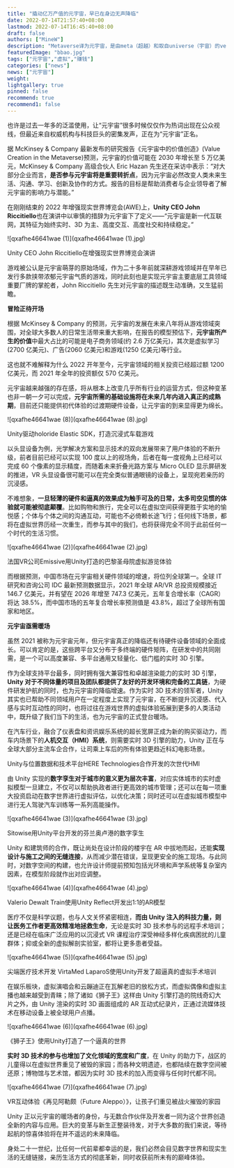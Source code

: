 ```yaml
---
title: "撬动亿万产值的元宇宙，早已在身边无声降临"
date: 2022-07-14T21:57:40+08:00
lastmod: 2022-07-14T16:45:40+08:00
draft: false
authors: ["MineW"]
description: "Metaverse译为元宇宙，是由meta（超越）和取自universe（宇宙）的verse两个单词组合，此概念出自尼尔·斯蒂芬森(Neal Stephenson)1992年发布的科幻小说《雪崩》。"
featuredImage: "bbao.jpg"
tags: ["元宇宙","虚拟","赚钱"]
categories: ["news"]
news: ["元宇宙"]
weight: 
lightgallery: true
pinned: false
recommend: true
recommend1: false
---
```


也许是过去一年多的泛滥使用，让“元宇宙”很多时候仅仅作为热词出现在公众视线，但最近来自权威机构与科技巨头的密集发声，正在为“元宇宙”正名。

据 McKinsey & Company 最新发布的研究报告《元宇宙中的价值创造》(Value Creation in the Metaverse)预测，元宇宙的价值可能在 2030 年增长至 5 万亿美元，McKinsey & Company 高级合伙人 Eric Hazan 先生还在采访中表示：“对大部分企业而言，**是否参与元宇宙将是重要转折点**，因为元宇宙必然改变人类未来生活、沟通、学习、创新及协作的方式。报告的目标是帮助消费者与企业领导者了解元宇宙的影响力与潜能。”

在刚刚结束的 2022 年增强现实世界博览会(AWE)上，**Unity CEO John Riccitiello**也在演讲中以审慎的措辞为元宇宙下了定义——“元宇宙是新一代互联网，其特征为始终实时、3D 为主、高度交互、高度社交和持续稳定。”

![qxafhe46641wae (1)](qxafhe46641wae (1).jpg)

Unity CEO John Riccitiello在增强现实世界博览会演讲

游戏被公认是元宇宙萌芽的原始场域，作为二十多年前就深耕游戏领域并在早年已发行多款挟带浓郁元宇宙气质的游戏，同时此刻也是实现元宇宙主要底层工具领域重要厂牌的掌舵者，John Riccitiello 先生对元宇宙的描述既生动准确，又生猛前瞻。

**冒险正待开场**

根据 McKinsey & Company 的预测，元宇宙的发展在未来八年将从游戏领域突围，对全球大多数人的日常生活带来重大影响，在报告的模型预估下，**元宇宙所产生的价值**中最大占比的可能是电子商务领域(约 2.6 万亿美元)，其次是虚拟学习(2700 亿美元)、广告(2060 亿美元)和游戏(1250 亿美元)等行业。

这也就不难解释为什么 2022 开年至今，元宇宙领域的相关投资已经超过额 1200 亿美元，而 2021 年全年的投资额仅 570 亿美元。

元宇宙越来越强的存在感，将从根本上改变几乎所有行业的运营方式，但这种变革也非一朝一夕可以完成，**元宇宙所需的基础设施将在未来几年内进入真正的成熟期**，目前还只能提供初代体验的过渡期硬件设备，让元宇宙的到来显得更为绵长。

![qxafhe46641wae (8)](qxafhe46641wae (8).jpg)

Unity驱动holoride Elastic SDK，打造沉浸式车载游戏

以头显设备为例，光学解决方案和显示技术的双向发展带来了用户体验的不断升级，前者目前已经可以实现 100 度以上的视场角，后者在每一度视角上已经可以完成 60 个像素的显示精度，而随着未来折叠光路方案与 Micro OLED 显示屏研发的推进，VR 头显设备很可能可以在完全类似普通眼镜的设备上，呈现宛若亲历的沉浸感。

不难想象，**一旦轻薄的硬件和逼真的效果成为触手可及的日常，太多司空见惯的体验就可能被彻底颠覆**。比如购物和旅行，完全可以在虚拟空间获得更胜于实地的愉悦感；个体与个体之间的沟通互动，可能也不必倚赖长途飞行；任何线下场景，都将在虚拟世界历经一次重生，而参与其中的我们，也将获得完全不同于此前任何一个时代的生活习惯。

![qxafhe46641wae (2)](qxafhe46641wae (2).jpg)

法国VR公司Emissive用Unity打造的巴黎圣母院虚拟游览体验

而根据预测，中国市场在元宇宙相关硬件领域的增速，将位列全球第一。全球 IT 研究和咨询公司 IDC 最新预测数据显示，2021 年全球 AR/VR 总投资规模接近 146.7 亿美元，并有望在 2026 年增至 747.3 亿美元，五年复合增长率（CAGR）将达 38.5%，而中国市场的五年复合增长率预测值是 43.8%，超过了全球所有国家和地区。

**元宇宙亟需暖场**

虽然 2021 被称为元宇宙元年，但元宇宙真正的降临还有待硬件设备领域的全面成长。可以肯定的是，这些跨平台又分布于多终端的硬件矩阵，在研发中的共同刚需，是一个可以高度兼容、多平台通用又轻量化、低门槛的实时 3D 引擎。

作为全球支持平台最多，同时拥有强大兼容性和卓越渲染能力的实时 3D 引擎，**Unity 对于不同体量的项目及团队都提供了友好的开发环境和完备的工具链**，为硬件研发护航的同时，也为元宇宙的降临增速。作为实时 3D 技术的领军者，Unity 其实也已帮助不同领域用户在一定程度上实现了元宇宙，在不断提升沉浸感、代入感与实时互动性的同时，也将过往在游戏世界的虚拟体验拓展到更多的人类活动中，既升级了我们当下的生活，也为元宇宙的正式登台暖场。

在汽车行业，融合了仪表盘和资讯娱乐系统的超长宽屏正成为新的购买驱动力，而车内场景下的**人机交互（HMI）系统**，则需要实时 3D 引擎的助力，Unity 正在与全球大部分主流车企合作，让司乘上车后的所有体验更趋近科幻电影场景。

Unity与位置数据和技术平台HERE Technologies合作开发的次世代HMI

由 Unity 实现的**数字孪生对于城市的意义更为层次丰富**，对应实体城市的实时虚拟模型一旦建立，不仅可以帮助执政者进行更高效的城市管理；还可以在每一项重大投资启动在数字世界进行虚拟评估，以优化决策；同时还可以在虚拟城市模型中进行无人驾驶汽车训练等一系列高能操作。

![qxafhe46641wae (3)](qxafhe46641wae (3).jpg)

Sitowise用Unity平台开发的芬兰奥卢港的数字孪生

Unity 和建筑师的合作，既让尚处在设计阶段的楼宇在 AR 中拔地而起，还能**实现设计与施工之间的无缝连接**，从而减少潜在错误，呈现更安全的施工现场。与此同时，对数字空间的构建，也允许设计师提前预知包括光环境和声学系统等复杂室内因素，在模型阶段就作出对应调整。

![qxafhe46641wae (4)](qxafhe46641wae (4).jpg)

Valerio Dewalt Train使用Unity Reflect开发出1:1的AR模型

医疗不仅是科学议题，也与人文关怀紧密相连，**而由 Unity 注入的科技力量，则让医务工作者更高效精准地拯救生命**，无论是实时 3D 技术参与的远程手术培训；还是已经在临床广泛应用的以沉浸式 VR 课程治疗深受神经多样化疾病困扰的儿童群体；抑或全新的虚拟解剖实验室，都将让更多患者受益。

![qxafhe46641wae (5)](qxafhe46641wae (5).jpg)

尖端医疗技术开发 VirtaMed LaparoS使用Unity开发了超逼真的虚拟手术培训

在娱乐板块，虚拟演唱会和云蹦迪正在瓦解老旧的放松方式，而虚拟偶像和虚拟主播也越来越受到青睐；除了诸如《狮子王》这样由 Unity 引擎打造的院线奇幻大片之外，由 Unity 渲染的实时 3D 画面组成的 AR 互动式纪录片，正通过流媒体技术在移动设备上被全球用户点播。

![qxafhe46641wae (6)](qxafhe46641wae (6).jpg)

《狮子王》使用Unity打造了一个逼真的世界

**实时 3D 技术的参与也增加了文化领域的宽度和广度**，在 Unity 的助力下，战区的儿童得以在虚拟世界重见了被毁的家园；而各种文明遗迹，也都陆续在数字空间被还原；博物馆与艺术馆，都因为实时 3D 技术的加入而变得与任何时代都不同。

![qxafhe46641wae (7)](qxafhe46641wae (7).jpg)

VR互动体验《再见阿勒颇（Future Aleppo）》，让孩子们重见被战火摧毁的家园

Unity 正以元宇宙的暖场者的身份，与无数合作伙伴及开发者一同为这个世界创造全新的内容与应用。巨大的变革与新生正整装待发，对于大多数的我们来说，等待起航的惊喜体验将在并不遥远的未来降临。

身处二十一世纪，比任何一代前辈都幸运的是，我们必然会目见数字世界和现实生活的无缝链接，亲历生活方式的彻底革新，同时收获前所未有的巅峰体验。